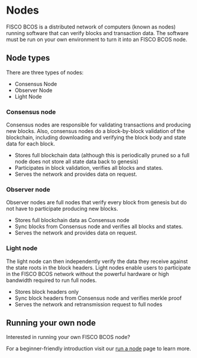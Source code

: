 # Nodes

FISCO BCOS is a distributed network of computers (known as nodes) running software that can verify blocks and transaction data. The software must be run on your own environment to turn it into an FISCO BCOS node.

## Node types

There are three types of nodes:

- Consensus Node
- Observer Node
- Light Node

### Consensus node

Consensus nodes are responsible for validating transactions and producing new blocks. Also, consensus nodes do a block-by-block validation of the blockchain, including downloading and verifying the block body and state data for each block.

- Stores full blockchain data (although this is periodically pruned so a full node does not store all state data back to genesis)
- Participates in block validation, verifies all blocks and states.
- Serves the network and provides data on request.

### Observer node

Observer nodes are full nodes that verify every block from genesis but do not have to participate producing new blocks.

- Stores full blockchain data as Consensus node
- Sync blocks from Consensus node and verifies all blocks and states.
- Serves the network and provides data on request.

### Light node

The light node can then independently verify the data they receive against the state roots in the block headers. Light nodes enable users to participate in the FISCO BCOS network without the powerful hardware or high bandwidth required to run full nodes.

- Stores block headers only
- Sync block headers from Consensus node and verifies merkle proof
- Serves the network and retransmission request to full nodes

## Running your own node

Interested in running your own FISCO BCOS node?

For a beginner-friendly introduction visit our [run a node](../develop/run_node.md) page to learn more.
